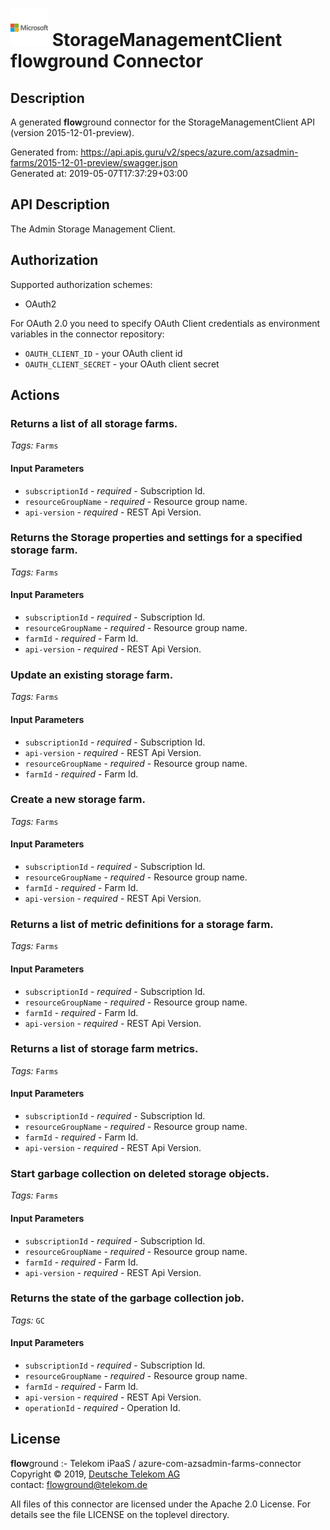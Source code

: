 # ![LOGO](logo.png) StorageManagementClient **flow**ground Connector

## Description

A generated **flow**ground connector for the StorageManagementClient API (version 2015-12-01-preview).

Generated from: https://api.apis.guru/v2/specs/azure.com/azsadmin-farms/2015-12-01-preview/swagger.json<br/>
Generated at: 2019-05-07T17:37:29+03:00

## API Description

The Admin Storage Management Client.

## Authorization

Supported authorization schemes:
- OAuth2

For OAuth 2.0 you need to specify OAuth Client credentials as environment variables in the connector repository:
* `OAUTH_CLIENT_ID` - your OAuth client id
* `OAUTH_CLIENT_SECRET` - your OAuth client secret

## Actions

### Returns a list of all storage farms.

*Tags:* `Farms`

#### Input Parameters
* `subscriptionId` - _required_ - Subscription Id.
* `resourceGroupName` - _required_ - Resource group name.
* `api-version` - _required_ - REST Api Version.

### Returns the Storage properties and settings for a specified storage farm.

*Tags:* `Farms`

#### Input Parameters
* `subscriptionId` - _required_ - Subscription Id.
* `resourceGroupName` - _required_ - Resource group name.
* `farmId` - _required_ - Farm Id.
* `api-version` - _required_ - REST Api Version.

### Update an existing storage farm.

*Tags:* `Farms`

#### Input Parameters
* `subscriptionId` - _required_ - Subscription Id.
* `api-version` - _required_ - REST Api Version.
* `resourceGroupName` - _required_ - Resource group name.
* `farmId` - _required_ - Farm Id.

### Create a new storage farm.

*Tags:* `Farms`

#### Input Parameters
* `subscriptionId` - _required_ - Subscription Id.
* `resourceGroupName` - _required_ - Resource group name.
* `farmId` - _required_ - Farm Id.
* `api-version` - _required_ - REST Api Version.

### Returns a list of metric definitions for a storage farm.

*Tags:* `Farms`

#### Input Parameters
* `subscriptionId` - _required_ - Subscription Id.
* `resourceGroupName` - _required_ - Resource group name.
* `farmId` - _required_ - Farm Id.
* `api-version` - _required_ - REST Api Version.

### Returns a list of storage farm metrics.

*Tags:* `Farms`

#### Input Parameters
* `subscriptionId` - _required_ - Subscription Id.
* `resourceGroupName` - _required_ - Resource group name.
* `farmId` - _required_ - Farm Id.
* `api-version` - _required_ - REST Api Version.

### Start garbage collection on deleted storage objects.

*Tags:* `Farms`

#### Input Parameters
* `subscriptionId` - _required_ - Subscription Id.
* `resourceGroupName` - _required_ - Resource group name.
* `farmId` - _required_ - Farm Id.
* `api-version` - _required_ - REST Api Version.

### Returns the state of the garbage collection job.

*Tags:* `GC`

#### Input Parameters
* `subscriptionId` - _required_ - Subscription Id.
* `resourceGroupName` - _required_ - Resource group name.
* `farmId` - _required_ - Farm Id.
* `api-version` - _required_ - REST Api Version.
* `operationId` - _required_ - Operation Id.

## License

**flow**ground :- Telekom iPaaS / azure-com-azsadmin-farms-connector<br/>
Copyright © 2019, [Deutsche Telekom AG](https://www.telekom.de)<br/>
contact: flowground@telekom.de

All files of this connector are licensed under the Apache 2.0 License. For details
see the file LICENSE on the toplevel directory.
